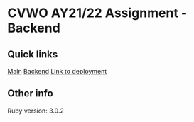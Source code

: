 # CVWO AY21/22 Assignment - Backend
## Quick links
[Main](https://github.com/heyzec/cvwo-assignment) [Backend](https://github.com/heyzec/cvwo-backend) [Link to deployment](https://heyzec-cvwo.netlify.app/)

## Other info
Ruby version: 3.0.2
